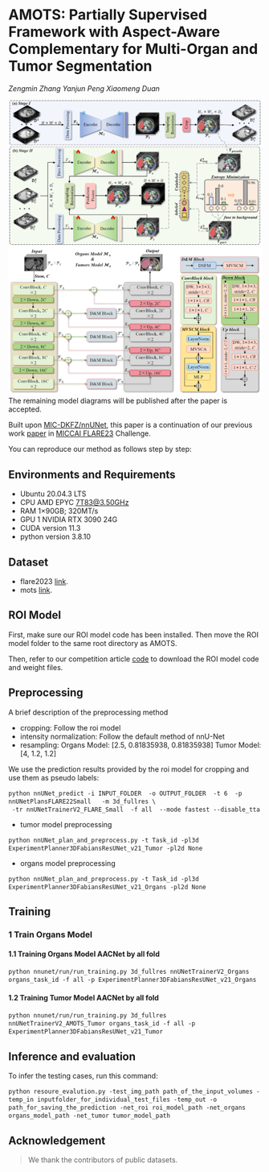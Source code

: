 # AMOTS: Partially Supervised Framework with Aspect-Aware Complementary for Multi-Organ and Tumor Segmentation
*Zengmin Zhang Yanjun Peng Xiaomeng Duan* 

![Our framework overview](Images/AMOTS.png)
![Our AACNet overview](Images/AACNet.png)
The remaining model diagrams will be published after the paper is accepted.

Built upon [MIC-DKFZ/nnUNet](https://github.com/MIC-DKFZ/nnUNet), 
this paper is a continuation of our previous work [paper](https://link.springer.com/chapter/10.1007/978-3-031-58776-4_27) in [MICCAI FLARE23](https://codalab.lisn.upsaclay.fr/competitions/12239#learn_the_details-overview) Challenge.

You can reproduce our method as follows step by step:


## Environments and Requirements

- Ubuntu 20.04.3 LTS
- CPU AMD EPYC 7T83@3.50GHz
- RAM 1×90GB; 320MT/s
- GPU 1 NVIDIA RTX 3090 24G
- CUDA version 11.3
- python version 3.8.10


## Dataset

- flare2023 [link](https://codalab.lisn.upsaclay.fr/competitions/12239#learn_the_details-dataset).
- mots [link](https://github.com/jianpengz/DoDNet).


## ROI Model
First, make sure our ROI model code has been installed. Then move the ROI model folder to the same root directory as AMOTS.

Then, refer to our competition article [code](https://github.com/zzm3zz/FLARE2023) to download the ROI model code and weight files.


## Preprocessing

A brief description of the preprocessing method

- cropping:
Follow the roi model
- intensity normalization:
Follow the default method of nnU-Net
- resampling:
Organs Model: [2.5, 0.81835938, 0.81835938]
Tumor Model: [4, 1.2, 1.2]  

We use the prediction results provided by the roi model for cropping and use them as pseudo labels:

```
python nnUNet_predict -i INPUT_FOLDER  -o OUTPUT_FOLDER  -t 6  -p nnUNetPlansFLARE22Small   -m 3d_fullres \
 -tr nnUNetTrainerV2_FLARE_Small  -f all  --mode fastest --disable_tta
```

- tumor model preprocessing
```
python nnUNet_plan_and_preprocess.py -t Task_id -pl3d ExperimentPlanner3DFabiansResUNet_v21_Tumor -pl2d None
```

- organs model preprocessing
```
python nnUNet_plan_and_preprocess.py -t Task_id -pl3d ExperimentPlanner3DFabiansResUNet_v21_Organs -pl2d None
```

## Training

### 1 Train Organs Model

#### 1.1 Training Organs Model AACNet by all fold 
```
python nnunet/run/run_training.py 3d_fullres nnUNetTrainerV2_Organs organs_task_id -f all -p ExperimentPlanner3DFabiansResUNet_v21_Organs
```

#### 1.2 Training Tumor Model AACNet by all fold 
```
python nnunet/run/run_training.py 3d_fullres nnUNetTrainerV2_AMOTS_Tumor organs_task_id -f all -p ExperimentPlanner3DFabiansResUNet_v21_Tumor
```

## Inference and evaluation

To infer the testing cases, run this command:

```
python resoure_evalution.py -test_img_path path_of_the_input_volumes -temp_in inputfolder_for_individual_test_files -temp_out -o path_for_saving_the_prediction -net_roi roi_model_path -net_organs organs_model_path -net_tumor tumor_model_path
```

## Acknowledgement

> We thank the contributors of public datasets. 



